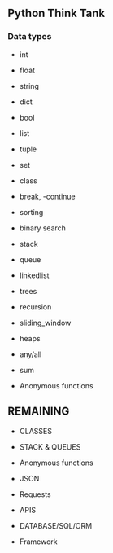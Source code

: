 ## Python Think Tank

### Data types

- int
- float
- string
- dict
- bool
- list
- tuple
- set
- class

- break, -continue

- sorting
- binary search

- stack
- queue
- linkedlist
- trees
- recursion
- sliding_window
- heaps

- any/all

- sum
- Anonymous functions

## REMAINING

- CLASSES
- STACK & QUEUES
- Anonymous functions

- JSON
- Requests
- APIS
- DATABASE/SQL/ORM
- Framework
